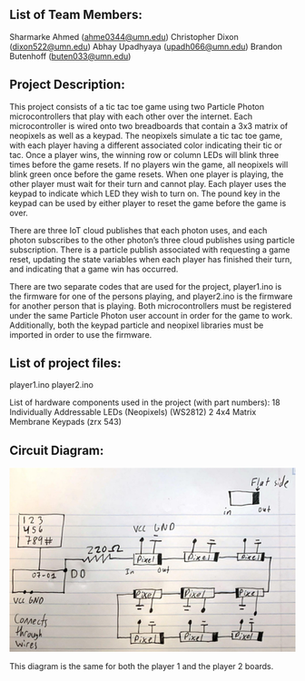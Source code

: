 ## List of Team Members:

Sharmarke Ahmed (ahme0344@umn.edu)
Christopher Dixon (dixon522@umn.edu)
Abhay Upadhyaya (upadh066@umn.edu)
Brandon Butenhoff (buten033@umn.edu)

## Project Description:

This project consists of a tic tac toe game using two Particle Photon microcontrollers that play with each other over the internet. Each microcontroller is wired onto two breadboards that contain a 3x3 matrix of neopixels as well as a keypad. The neopixels simulate a tic tac toe game, with each player having a different associated color indicating their tic or tac. Once a player wins, the winning row or column LEDs will blink three times before the game resets. If no players win the game, all neopixels will blink green once before the game resets. When one player is playing, the other player must wait for their turn and cannot play. Each player uses the keypad to indicate which LED they wish to turn on. The pound key in the keypad can be used by either player to reset the game before the game is over. 

There are three IoT cloud publishes that each photon uses, and each photon subscribes to the other photon’s three cloud publishes using particle subscription. There is a particle publish associated with requesting a game reset, updating the state variables when each player has finished their turn, and indicating that a game win has occurred.

There are two separate codes that are used for the project, player1.ino is the firmware for one of the persons playing, and player2.ino is the firmware for another person that is playing. Both microcontrollers must be registered under the same Particle Photon user account in order for the game to work. Additionally, both the keypad particle and neopixel libraries must be imported in order to use the firmware.

## List of project files:

player1.ino
player2.ino

List of hardware components used in the project (with part numbers):
18 Individually Addressable LEDs (Neopixels) (WS2812)
2 4x4 Matrix Membrane Keypads (zrx 543)

## Circuit Diagram:
![alt text](https://github.com/Swaghay/MicroController-Tic-Tac-Toe/blob/main/Circuit%20Diagram.png)

This diagram is the same for both the player 1 and the player 2 boards.
